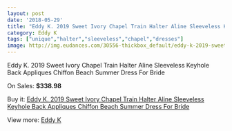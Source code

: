 ```yaml
---
layout: post
date: '2018-05-29'
title: "Eddy K. 2019 Sweet Ivory Chapel Train Halter Aline Sleeveless Keyhole Back Appliques Chiffon Beach Summer Dress For Bride"
category: Eddy K
tags: ["unique","halter","sleeveless","chapel","dresses"]
image: http://img.eudances.com/30556-thickbox_default/eddy-k-2019-sweet-ivory-chapel-train-halter-aline-sleeveless-keyhole-back-appliques-chiffon-beach-summer-dress-for-bride.jpg
---
```

Eddy K. 2019 Sweet Ivory Chapel Train Halter Aline Sleeveless Keyhole Back Appliques Chiffon Beach Summer Dress For Bride

On Sales: **$338.98**
<a href="https://www.eudances.com/en/eddy-k/9744-eddy-k-2019-sweet-ivory-chapel-train-halter-aline-sleeveless-keyhole-back-appliques-chiffon-beach-summer-dress-for-bride.html"><amp-img layout="responsive" width="600" height="600" src="//img.eudances.com/30556-thickbox_default/eddy-k-2019-sweet-ivory-chapel-train-halter-aline-sleeveless-keyhole-back-appliques-chiffon-beach-summer-dress-for-bride.jpg" alt="Eddy K. 2019 Sweet Ivory Chapel Train Halter Aline Sleeveless Keyhole Back Appliques Chiffon Beach Summer Dress For Bride 0" /></a>
<a href="https://www.eudances.com/en/eddy-k/9744-eddy-k-2019-sweet-ivory-chapel-train-halter-aline-sleeveless-keyhole-back-appliques-chiffon-beach-summer-dress-for-bride.html"><amp-img layout="responsive" width="600" height="600" src="//img.eudances.com/30557-thickbox_default/eddy-k-2019-sweet-ivory-chapel-train-halter-aline-sleeveless-keyhole-back-appliques-chiffon-beach-summer-dress-for-bride.jpg" alt="Eddy K. 2019 Sweet Ivory Chapel Train Halter Aline Sleeveless Keyhole Back Appliques Chiffon Beach Summer Dress For Bride 1" /></a>

Buy it: [Eddy K. 2019 Sweet Ivory Chapel Train Halter Aline Sleeveless Keyhole Back Appliques Chiffon Beach Summer Dress For Bride](https://www.eudances.com/en/eddy-k/9744-eddy-k-2019-sweet-ivory-chapel-train-halter-aline-sleeveless-keyhole-back-appliques-chiffon-beach-summer-dress-for-bride.html "Eddy K. 2019 Sweet Ivory Chapel Train Halter Aline Sleeveless Keyhole Back Appliques Chiffon Beach Summer Dress For Bride")

View more: [Eddy K](https://www.eudances.com/en/151-eddy-k "Eddy K")